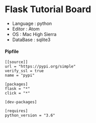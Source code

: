 # Flask Tutorial Board

- Language : python
- Editor : Atom
- OS : Mac High Sierra
- DataBase : sqlite3


#### Pipfile


```
[[source]]
url = "https://pypi.org/simple"
verify_ssl = true
name = "pypi"

[packages]
flask = "*"
click = "*"

[dev-packages]

[requires]
python_version = "3.6"

```
